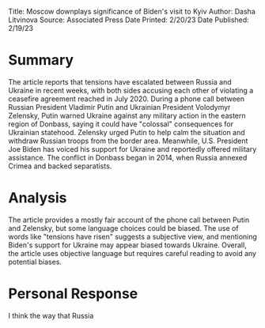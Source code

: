 Title: Moscow downplays significance of Biden's visit to Kyiv
Author: Dasha Litvinova
Source: Associated Press
Date Printed: 2/20/23
Date Published: 2/19/23

# Summary
The article reports that tensions have escalated between Russia and Ukraine in recent weeks, with both sides accusing each other of violating a ceasefire agreement reached in July 2020. During a phone call between Russian President Vladimir Putin and Ukrainian President Volodymyr Zelensky, Putin warned Ukraine against any military action in the eastern region of Donbass, saying it could have "colossal" consequences for Ukrainian statehood. Zelensky urged Putin to help calm the situation and withdraw Russian troops from the border area. Meanwhile, U.S. President Joe Biden has voiced his support for Ukraine and reportedly offered military assistance. The conflict in Donbass began in 2014, when Russia annexed Crimea and backed separatists.
# Analysis
The article provides a mostly fair account of the phone call between Putin and Zelensky, but some language choices could be biased. The use of words like "tensions have risen" suggests a subjective view, and mentioning Biden's support for Ukraine may appear biased towards Ukraine. Overall, the article uses objective language but requires careful reading to avoid any potential biases.
# Personal Response
I think the way that Russia 